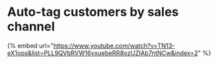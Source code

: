 # Auto-tag customers by sales channel

{% embed url="https://www.youtube.com/watch?v=TN13-eX1ops&list=PLL9QVbRVW16vxuebeRR8ozUZIAb7ntNCw&index=2" %}



